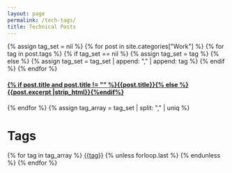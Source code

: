 ```yaml
---
layout: page
permalink: /tech-tags/
title: Technical Posts
---
```



<div id="archives">
  {% assign tag_set = nil %}
  {% for post in site.categories["Work"] %}
    {% for tag in post.tags %}
      {% if tag_set == nil %}
        {% assign tag_set = tag %}
      {% else %}
        {% assign tag_set = tag_set | append: "," | append: tag %}
      {% endif %}
    {% endfor %}
    <article class="archive-item">
      <h4><a href="{{ site.baseurl }}{{ post.url }}">{% if post.title and post.title != "" %}{{post.title}}{% else %}{{post.excerpt |strip_html}}{%endif%}</a></h4>
    </article>
  {% endfor %}
  {% assign tag_array = tag_set | split: "," | uniq %}
  <div class="post-tags">
    <h1>Tags</h1>
      {% for tag in tag_array %}
        <a href="{{site.baseurl}}/tags/#{{tag|slugize}}">{{tag}}</a>
        {% unless forloop.last %}&nbsp;{% endunless %}
      {% endfor %}
  </div>
</div>
